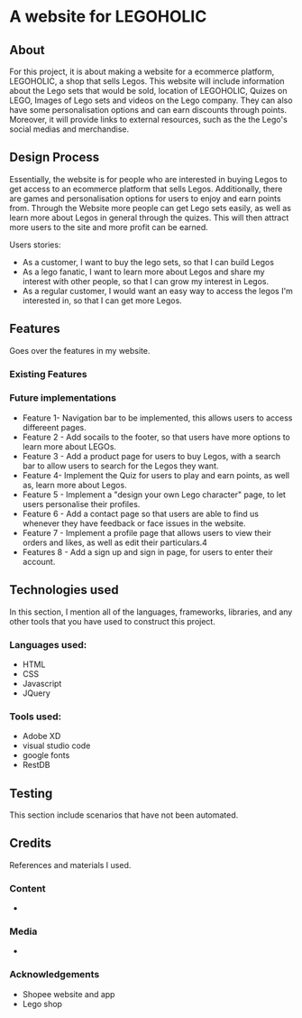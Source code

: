 # A website for LEGOHOLIC 
## About

 For this project, it is about making a website for a ecommerce platform, LEGOHOLIC, a shop that sells Legos.
 This website will include information about the Lego sets that would be sold, location of LEGOHOLIC, Quizes on LEGO, Images of Lego sets and videos on the Lego company. They can also have some personalisation options and can earn discounts through points. Moreover, it will provide links to external resources, such as the the Lego's social medias and merchandise.


## Design Process

Essentially, the website is for people who are interested in buying Legos to get access to an ecommerce platform that sells Legos. Additionally, there are games and personalisation options for users to enjoy and earn points from. Through the Website more people can get Lego sets easily, as well as learn more about Legos in general through the quizes. This will then attract more users to the site and more profit can be earned.

Users stories:
- As a customer, I want to buy the lego sets, so that I can build Legos
- As a lego fanatic, I want to learn more about Legos and share my interest with other people, so that I can grow my interest in Legos.
- As a regular customer, I would want an easy way to access the legos I'm interested in, so that I can get more Legos.

## Features

Goes over the features in my website.

### Existing Features
### Future implementations
- Feature 1- Navigation bar to be implemented, this allows users to access differeent pages.
- Feature 2 - Add socails to the footer, so that users have more options to learn more about LEGOs.
- Feature 3 - Add a product page for users to buy Legos, with a search bar to allow users to search for the Legos they want.
- Feature 4- Implement the Quiz for users to play and earn points, as well as, learn more about Legos.
- Feature 5 - Implement a "design your own Lego character" page, to let users personalise their profiles.
- Feature 6 - Add a contact page so that users are able to find us whenever they have feedback or face issues in the website.
- Feature 7 - Implement a profile page that allows users to view their orders and likes, as well as edit their particulars.4
- Features 8 - Add a sign up and sign in page, for users to enter their account.


## Technologies used

In this section, I mention all of the languages, frameworks, libraries, and any other tools that you have used to construct this project. 

 ### Languages used:
- HTML
- CSS
- Javascript
- JQuery
 ### Tools used:
- Adobe XD
- visual studio code
- google fonts
- RestDB


## Testing
 This section include scenarios that have not been automated.

 
## Credits
 References and materials I used. 

 ### Content
  - 
 ### Media
  - 
 ### Acknowledgements 
  - Shopee website and app
  - Lego shop
